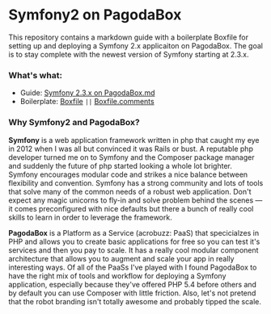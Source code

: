 Symfony2 on PagodaBox
====================

This repository contains a markdown guide with a boilerplate Boxfile for setting up and deploying a Symfony 2.x applicaiton on PagodaBox. The goal is to stay complete with the newest version of Symfony starting at 2.3.x.

### What's what:

* Guide: [Symfony 2.3.x on PagodaBox.md](Symfony%202.3.x%20on%20PagodaBox.md)
* Boilerplate: [Boxfile](Boxfile) `||` [Boxfile.comments](Boxfile)

### Why Symfony2 and PagodaBox?

**Symfony** is a web application framework written in php that caught my eye in 2012 when I was all but convinced it was Rails or bust. A reputable php developer turned me on to Symfony and the Composer package manager and suddenly the future of php started looking a whole lot brighter. Symfony encourages modular code and strikes a nice balance between flexibility and convention. Symfony has a strong community and lots of tools that solve many of the common needs of a robust web application. Don't expect any magic unicorns to fly-in and solve problem behind the scenes — it comes preconfigured with nice defaults but there a bunch of really cool skills to learn in order to leverage the framework.

**PagodaBox** is a Platform as a Service (acrobuzz: PaaS) that specicialzes in PHP and allows you to create basic applications for free so you can test it's services and then you pay to scale. It has a really cool modular component architecture that allows you to augment and scale your app in really interesting ways. Of all of the PaaSs I've played with I found PagodaBox to have the right mix of tools and workflow for deploying a Symfony application, especially because they've offered PHP 5.4 before others and by default you can use Composer with little friction. Also, let's not pretend that the robot branding isn't totally awesome and probably tipped the scale.